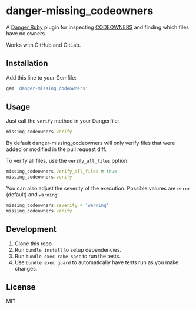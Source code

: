 # danger-missing_codeowners

A [Danger Ruby](https://github.com/danger/danger) plugin for inspecting [CODEOWNERS](https://docs.github.com/en/github/creating-cloning-and-archiving-repositories/creating-a-repository-on-github/about-code-owners) and finding which files have no owners.

Works with GitHub and GitLab.

## Installation

Add this line to your Gemfile:

```rb
gem 'danger-missing_codeowners'
```

## Usage

Just call the `verify` method in your Dangerfile:

```rb
missing_codeowners.verify
```

By default danger-missing_codeowners will only verify files that were added or modified in the pull request diff.

To verify all files, use the `verify_all_files` option:

```rb
missing_codeowners.verify_all_files = true
missing_codeowners.verify
```

You can also adjust the severity of the execution. Possible valures are `error` (default) and `warning`:

```rb
missing_codeowners.severity = 'warning'
missing_codeowners.verify
```

## Development

1. Clone this repo
2. Run `bundle install` to setup dependencies.
3. Run `bundle exec rake spec` to run the tests.
4. Use `bundle exec guard` to automatically have tests run as you make changes.

## License

MIT
